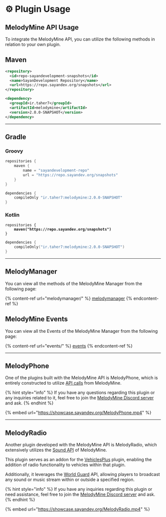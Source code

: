 # ⚙️ Plugin Usage

## MelodyMine API Usage

To integrate the MelodyMine API, you can utilize the following methods in relation to your own plugin.

## Maven

```xml
<repository>
  <id>repo-sayandevelopment-snapshots</id>
  <name>SayanDevelopment Repository</name>
  <url>https://repo.sayandev.org/snapshots</url>
</repository>
```

```xml
<dependency>
  <groupId>ir.taher7</groupId>
  <artifactId>melodymine</artifactId>
  <version>2.0.0-SNAPSHOT</version>
</dependency>
```

***

## Gradle

### Groovy

```groovy
repositories {
    maven {
        name = "sayandevelopment-repo"
        url = "https://repo.sayandev.org/snapshots"
    }
}
```

```groovy
dependencies {
    compileOnly "ir.taher7:melodymine:2.0.0-SNAPSHOT"
}
```

### Kotlin

<pre class="language-kotlin"><code class="lang-kotlin">repositories {
<strong>    maven("https://repo.sayandev.org/snapshots")
</strong>}
</code></pre>

```kotlin
dependencies {
    compileOnly("ir.taher7:melodymine:2.0.0-SNAPSHOT")
}
```

***

## MelodyManager

You can view all the methods of the MelodyMine Manager from the following page:

{% content-ref url="melodymanager/" %}
[melodymanager](melodymanager/)
{% endcontent-ref %}

## MelodyMine Events

You can view all the Events of the MelodyMine Manager from the following page:

{% content-ref url="events/" %}
[events](events/)
{% endcontent-ref %}

***

## MelodyPhone

One of the plugins built with the MelodyMine API is MelodyPhone, which is entirely constructed to utilize [API calls](melodymanager/call/) from MelodyMine.

{% hint style="info" %}
&#x20;If you have any questions regarding this plugin or any inquiries related to it, feel free to join the [MelodyMine Discord server](https://discord.gg/CBua8YectX) and ask.
{% endhint %}

{% embed url="https://showcase.sayandev.org/MelodyPhone.mp4" %}

***

## MelodyRadio

Another plugin developed with the MelodyMine API is MelodyRadio, which extensively utilizes the [Sound API](melodymanager/sound/) of MelodyMine.

&#x20;This plugin serves as an addon for the [VehiclesPlus](https://www.spigotmc.org/resources/vehiclesplus-1-12-1-20-4.70523/) plugin, enabling the addition of radio functionality to vehicles within that plugin.&#x20;

Additionally, it leverages the [World Guard](https://enginehub.org/worldguard) API, allowing players to broadcast any sound or music stream within or outside a specified region.

{% hint style="info" %}
If you have any inquiries regarding this plugin or need assistance, feel free to join the [MelodyMine Discord server](https://discord.gg/CBua8YectX) and ask.
{% endhint %}

{% embed url="https://showcase.sayandev.org/MelodyRadio.mp4" %}
